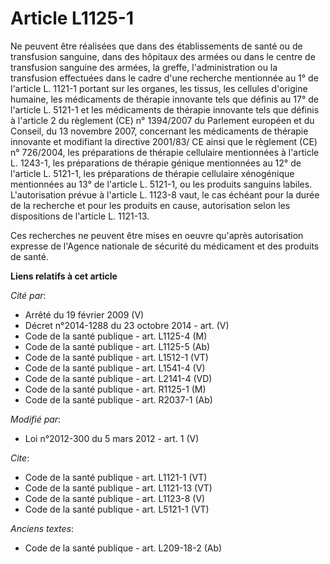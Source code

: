 # Article L1125-1

Ne peuvent être réalisées que dans des établissements de santé ou de transfusion sanguine, dans des hôpitaux des armées ou
dans le centre de transfusion sanguine des armées, la greffe, l'administration ou la transfusion effectuées dans le cadre
d'une recherche mentionnée au 1° de l'article L. 1121-1 portant sur les organes, les tissus, les cellules d'origine humaine,
les médicaments de thérapie innovante tels que définis au 17° de l'article L. 5121-1 et les médicaments de thérapie innovante
tels que définis à l'article 2 du règlement (CE) n° 1394/2007 du Parlement européen et du Conseil, du 13 novembre 2007,
concernant les médicaments de thérapie innovante et modifiant la directive 2001/83/ CE ainsi que le règlement (CE) n°
726/2004, les préparations de thérapie cellulaire mentionnées à l'article L. 1243-1, les préparations de thérapie génique
mentionnées au 12° de l'article L. 5121-1, les préparations de thérapie cellulaire xénogénique mentionnées au 13° de
l'article L. 5121-1, ou les produits sanguins labiles. L'autorisation prévue à l'article L. 1123-8 vaut, le cas échéant pour
la durée de la recherche et pour les produits en cause, autorisation selon les dispositions de l'article L. 1121-13. 

Ces recherches ne peuvent être mises en oeuvre qu'après autorisation expresse de l'Agence nationale de sécurité du médicament
et des produits de santé.

**Liens relatifs à cet article**

_Cité par_:

  - Arrêté du 19 février 2009 (V)
  - Décret n°2014-1288 du 23 octobre 2014 - art. (V)
  - Code de la santé publique - art. L1125-4 (M)
  - Code de la santé publique - art. L1125-5 (Ab)
  - Code de la santé publique - art. L1512-1 (VT)
  - Code de la santé publique - art. L1541-4 (V)
  - Code de la santé publique - art. L2141-4 (VD)
  - Code de la santé publique - art. R1125-1 (M)
  - Code de la santé publique - art. R2037-1 (Ab)

_Modifié par_:

  - Loi n°2012-300 du 5 mars 2012 - art. 1 (V)

_Cite_:

  - Code de la santé publique - art. L1121-1 (VT)
  - Code de la santé publique - art. L1121-13 (VT)
  - Code de la santé publique - art. L1123-8 (V)
  - Code de la santé publique - art. L5121-1 (VT)

_Anciens textes_:

  - Code de la santé publique - art. L209-18-2 (Ab)
